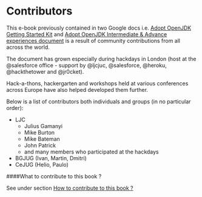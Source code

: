 # Contributors

This e-book previously contained in two Google docs i.e. [Adopt OpenJDK Getting Started Kit](http://bit.ly/17ovGUB) and [Adopt OpenJDK Intermediate & Advance experiences document](http://bit.ly/1ckphOl) is a result of community contributions from all across the world.

The document has grown especially during hackdays in London (host at the @salesforce office - support by @ljcjuc, @salesforce, @heroku, @hackthetower and @jr0cket).

Hack-a-thons, hackergarten and workshops held at various conferences across Europe have also helped developed them further.

Below is a list of contributors both individuals and groups (in no particular order):
- LJC 
    - Julius Gamanyi
    - Mike Burton
    - Mike Bateman
    - John Patrick
    - and many members who participated at the hackdays
- BGJUG (Ivan, Martin, Dmitri)
- CeJUG (Helio, Paulo) 

####What to contribute to this book ?

See under section [How to contribute to this book ?](contribute.md)